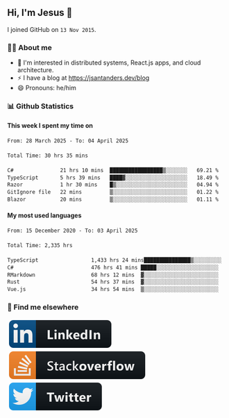 ## Hi, I'm Jesus 👋

I joined GitHub on `13 Nov 2015`.

<!-- Talking about you -->

### 👨‍💻 About me

- 👦 I'm interested in distributed systems, React.js apps, and cloud architecture.
- ⚡️ I have a blog at <https://jsantanders.dev/blog>
- 😄 Pronouns: he/him

### 📊 Github Statistics

#### This week I spent my time on

<!--START_SECTION:weekly-->

```txt
From: 28 March 2025 - To: 04 April 2025

Total Time: 30 hrs 35 mins

C#               21 hrs 10 mins  █████████████████▒░░░░░░░   69.21 %
TypeScript       5 hrs 39 mins   ████▓░░░░░░░░░░░░░░░░░░░░   18.49 %
Razor            1 hr 30 mins    █▒░░░░░░░░░░░░░░░░░░░░░░░   04.94 %
GitIgnore file   22 mins         ▒░░░░░░░░░░░░░░░░░░░░░░░░   01.22 %
Blazor           20 mins         ▒░░░░░░░░░░░░░░░░░░░░░░░░   01.11 %
```

<!--END_SECTION:weekly-->

#### My most used languages

<!--START_SECTION:alltime-->

```txt
From: 15 December 2020 - To: 03 April 2025

Total Time: 2,335 hrs

TypeScript                 1,433 hrs 24 mins███████████████▒░░░░░░░░░   61.39 %
C#                         476 hrs 41 mins █████░░░░░░░░░░░░░░░░░░░░   20.41 %
RMarkdown                  68 hrs 12 mins  ▓░░░░░░░░░░░░░░░░░░░░░░░░   02.92 %
Rust                       54 hrs 37 mins  ▓░░░░░░░░░░░░░░░░░░░░░░░░   02.34 %
Vue.js                     34 hrs 54 mins  ▒░░░░░░░░░░░░░░░░░░░░░░░░   01.50 %
```

<!--END_SECTION:alltime-->

### 📢 Find me elsewhere

<p>
  <a target="_blank" href="https://linkedin.com/in/jsantanders">
    <img src="https://github.com/jsantanders/jsantanders/blob/master/img/linkedin.svg" alt="LinkedIn" style="vertical-align:top; margin:4px">
  </a>
  
  <a target="_blank" href="https://stackoverflow.com/users/7318331/jesus-santander">
    <img src="https://github.com/jsantanders/jsantanders/blob/master/img/stackoverflow.svg" alt="StackOverflow" style="vertical-align:top; margin:4px">
  </a>
  
  <a target="_blank" href="http://twitter.com/jsantanders">
    <img src="https://github.com/jsantanders/jsantanders/blob/master/img/twitter.svg" alt="Twitter" style="vertical-align:top; margin:4px">
  </a>
</p>
